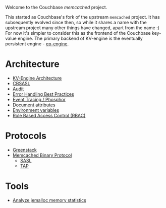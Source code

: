 Welcome to the Couchbase _memcached_ project.

This started as Couchbase's fork of the upstream `memcached` project.
It has subsequently evolved since then, so while it shares a name with
the upstream project many other things have changed, apart from the
name :) For now it's simpler to consider this as the frontend of the
Couchbase key-value engine.  The primary backend of KV-engine is the
eventually persistent engine -
[ep-engine](https://github.com/couchbase/ep-engine).

# Architecture

* [KV-Engine Architecture](docs/Architecture.md)
* [CBSASL](cbsasl/CBSASL.md)
* [Audit](auditd/README.md)
* [Error Handling Best Practices](docs/ErrorHandling.md)
* [Event Tracing / Phosphor](docs/Tracing.md)
* [Document attributes](docs/Document.md)
* [Environment variables](docs/EnvironmentVariables.md)
* [Role Based Access Control (RBAC)](docs/rbac.md)

# Protocols

* [Greenstack](protocol/Greenstack/README.md)
* [Memcached Binary Protocol](docs/BinaryProtocol.md)
    * [SASL](docs/sasl.md)
    * [TAP](docs/TAP.md)

# Tools

* [Analyze jemalloc memory statistics](scripts/jemalloc/jemalloc_analyse.md)
